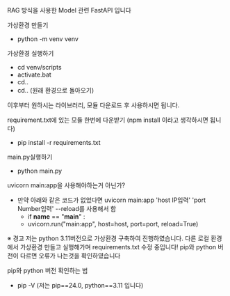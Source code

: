 RAG 방식을 사용한 Model 관련 FastAPI 입니다

가상환경 만들기

-   python -m venv venv

가상환경 실행하기

-   cd venv/scripts
-   activate.bat
-   cd..
-   cd..
    (원래 환경으로 돌아오기)

이후부터 원하시는 라이브러리, 모듈 다운로드 후 사용하시면 됩니다.

requirement.txt에 있는 모듈 한번에 다운받기
(npm install 이라고 생각하시면 됩니다)

-   pip install -r requirements.txt

main.py실행하기

-   python main.py

uvicorn main:app을 사용해야하는거 아닌가?

-   만약 아래와 같은 코드가 없었다면 uvicorn main:app 'host IP입력' 'port Number입력' --reload를 사용해서 함
    -   if **name** == "**main**" :
    -   uvicorn.run("main:app", host=host, port=port, reload=True)

※ 경고
저는 python 3.11버전으로 가상환경 구축하여 진행하였습니다.
다른 로컬 환경에서 가상환경 만들고 실행해가며 requirements.txt 수정 중입니다!
pip와 python 버전이 다르면 오류가 나는것을 확인하였습니다

pip와 python 버전 확인하는 법

-   pip -V
    (저는 pip==24.0, python==3.11 입니다)
